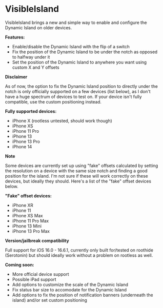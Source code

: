 # VisibleIsland
VisibleIsland brings a new and simple way to enable and configure the Dynamic Island on older devices.

**Features:**
- Enable/disable the Dynamic Island with the flip of a switch
- Fix the position of the Dynamic Island to be under the notch as opposed to halfway under it
- Set the position of the Dynamic Island to anywhere you want using custom X and Y offsets

**Disclaimer**

As of now, the option to fix the Dynamic Island position to directly under the notch is only officially supported on a few devices (list below), as I don't have a huge spectrum of devices to test on. If your device isn't fully compatible, use the custom positioning instead.

**Fully supported devices:**
- iPhone X (rootless untested, should work though)
- iPhone XS
- iPhone 11 Pro
- iPhone 13
- iPhone 13 Pro
- iPhone 14

**Note**

Some devices are currently set up using "fake" offsets calculated by setting the resolution on a device with the same size notch and finding a good position for the island. I'm not sure if these will work correctly on these devices, but ideally they should. Here's a list of the "fake" offset devices below.

**"Fake" offset devices:**
- iPhone XR
- iPhone 11
- iPhone XS Max
- iPhone 11 Pro Max
- iPhone 13 Mini
- iPhone 13 Pro Max

**Version/jailbreak compatibility**

Full support for iOS 16.0 - 16.6.1, currently only built for/tested on roothide (Serotonin) but should ideally work without a problem on rootless as well.

**Coming soon:**
- More official device support
- Possible iPad support
- Add options to customize the scale of the Dynamic Island
- Fix status bar size to accomodate for the Dynamic Island
- Add options to fix the position of notification banners (underneath the island) and/or set custom positioning
